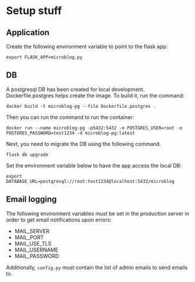 # Setup stuff

## Application

Create the following environment variable to point to the flask app:

`export FLASK_APP=microblog.py`

## DB
A postgresql DB has been created for local development.  Dockerfile.postgres helps create the image.  To build it, run the command:

`docker build -t microblog-pg --file Dockerfile.postgres .`

Then you can run the command to run the container:

`docker run --name microblog-pg -p5432:5432 -e POSTGRES_USER=root -e POSTGRES_PASSWORD=test1234 -d microblog-pg:latest`

Next, you need to migrate the DB using the following command.

`flask db upgrade`

Set the environment variable below to have the app access the local DB:

`export DATABASE_URL=postgresql://root:test1234@localhost:5432/microblog`

## Email logging

The following environment variables must be set in the production server in order to get email notifications upon errors:

* MAIL_SERVER
* MAIL_PORT
* MAIL_USE_TLS
* MAIL_USERNAME
* MAIL_PASSWORD

Additionally, `config.py` must contain the list of admin emails to send emails to.